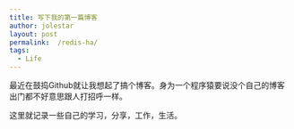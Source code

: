 ```yaml
---
title: 写下我的第一篇博客
author: jolestar
layout: post
permalink:  /redis-ha/
tags:
  - Life
---
```


最近在鼓捣Github就让我想起了搞个博客。身为一个程序猿要说没个自己的博客出门都不好意思跟人打招呼一样。

<!--more-->

这里就记录一些自己的学习，分享，工作，生活。




